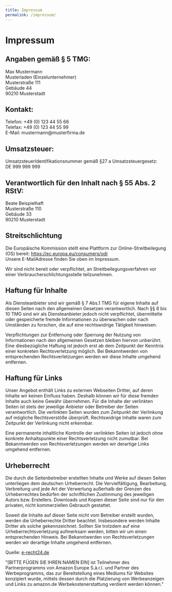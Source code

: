 ```yaml
---
title: Impressum
permalink: /impressum/
---
```


<h1>Impressum</h1>
<h2>Angaben gem&auml;&szlig; &sect; 5 TMG:</h2>
<p>Max Mustermann<br> Musterladen (Einzelunternehmer)<br> Musterstra&szlig;e 111<br> Geb&auml;ude 44<br> 90210 Musterstadt
</p>
<h2>Kontakt:</h2>
<p>Telefon: +49 (0) 123 44 55 66<br> Telefax: +49 (0) 123 44 55 99
  <br> E-Mail: mustermann@musterfirma.de</p>
<h2>Umsatzsteuer:</h2>
<p>UmsatzsteuerIdentifikationsnummer gem&auml;&szlig; &sect;27 a Umsatzsteuergesetz:<br> DE 999 999 999</p>
<h2>Verantwortlich f&uuml;r den Inhalt nach &sect; 55 Abs. 2 RStV:</h2>
<p>Beate Beispielhaft<br> Musterstra&szlig;e 110<br> Geb&auml;ude 33<br> 90210 Musterstadt</p>
<h2>Streitschlichtung</h2>
<p>Die Europ&auml;ische Kommission stellt eine Plattform zur Online-Streitbeilegung (OS) bereit: <a href="https://ec.europa.eu/consumers/odr">https://ec.europa.eu/consumers/odr</a><br> Unsere E-MailAdresse finden Sie oben im Impressum.</p>
<p>Wir sind nicht bereit oder verpflichtet, an Streitbeilegungsverfahren vor einer Verbraucherschlichtungsstelle teilzunehmen.</p>
<h2>Haftung
f&uuml;r Inhalte</h2>
<p>Als Diensteanbieter sind wir gem&auml;&szlig; &sect; 7 Abs.1 TMG f&uuml;r eigene Inhalte auf diesen Seiten nach den allgemeinen Gesetzen verantwortlich. Nach &sect;&sect; 8 bis 10 TMG sind wir als Diensteanbieter jedoch nicht verpflichtet, &uuml;bermittelte
  oder gespeicherte fremde Informationen zu &uuml;berwachen oder nach Umst&auml;nden zu forschen, die auf eine rechtswidrige T&auml;tigkeit hinweisen.</p>
<p>Verpflichtungen zur Entfernung oder Sperrung der Nutzung von Informationen nach den allgemeinen Gesetzen bleiben hiervon unber&uuml;hrt. Eine diesbez&uuml;gliche Haftung ist jedoch erst ab dem Zeitpunkt der Kenntnis einer konkreten Rechtsverletzung m&ouml;glich.
  Bei Bekanntwerden von entsprechenden Rechtsverletzungen werden wir diese Inhalte umgehend entfernen.
</p>
<h2>Haftung f&uuml;r Links</h2>
<p>Unser Angebot enth&auml;lt Links zu externen Webseiten Dritter, auf deren Inhalte wir keinen Einfluss haben. Deshalb k&ouml;nnen wir f&uuml;r diese fremden Inhalte auch keine Gew&auml;hr &uuml;bernehmen. F&uuml;r die Inhalte der verlinkten Seiten ist
  stets der jeweilige Anbieter oder Betreiber der Seiten verantwortlich. Die verlinkten Seiten wurden zum Zeitpunkt der Verlinkung auf m&ouml;gliche Rechtsverst&ouml;&szlig;e &uuml;berpr&uuml;ft. Rechtswidrige Inhalte waren zum Zeitpunkt der Verlinkung
  nicht erkennbar.</p>
<p>Eine permanente inhaltliche Kontrolle der verlinkten Seiten ist jedoch ohne konkrete Anhaltspunkte einer Rechtsverletzung nicht zumutbar. Bei Bekanntwerden von Rechtsverletzungen werden wir derartige Links umgehend entfernen.
</p>
<h2>Urheberrecht</h2>
<p>Die durch die Seitenbetreiber erstellten Inhalte und Werke auf diesen Seiten unterliegen dem deutschen Urheberrecht. Die Vervielf&auml;ltigung, Bearbeitung, Verbreitung und jede Art der Verwertung au&szlig;erhalb der Grenzen des Urheberrechtes bed&uuml;rfen
  der schriftlichen Zustimmung des jeweiligen Autors bzw. Erstellers. Downloads und Kopien dieser Seite sind nur f&uuml;r den privaten, nicht kommerziellen Gebrauch gestattet.</p>
<p>Soweit die Inhalte auf dieser Seite nicht vom Betreiber erstellt wurden, werden die Urheberrechte Dritter beachtet. Insbesondere werden Inhalte Dritter als solche gekennzeichnet. Sollten Sie trotzdem auf eine Urheberrechtsverletzung aufmerksam werden,
  bitten wir um einen entsprechenden Hinweis. Bei Bekanntwerden von Rechtsverletzungen werden wir derartige Inhalte umgehend entfernen.</p>
<p>Quelle: <a href="https://www.e-recht24.de">e-recht24.de</a></p>

<p>
 "[BITTE FÜGEN SIE IHREN NAMEN EIN] ist Teilnehmer des Partnerprogramms von Amazon Europe S.à.r.l. und Partner des Werbeprogramms, das zur Bereitstellung eines Mediums für Websites konzipiert wurde, mittels dessen durch die Platzierung von Werbeanzeigen und Links zu amazon.de Werbekostenerstattung verdient werden können."
</p>

